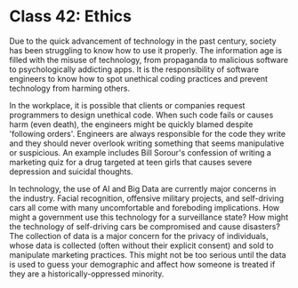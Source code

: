 # Class 42: Ethics

Due to the quick advancement of technology in the past century, society has been struggling to know how to use it properly. The information age is filled with the misuse of technology, from propaganda to malicious software to psychologically addicting apps. It is the responsibility of software engineers to know how to spot unethical coding practices and prevent technology from harming others.

In the workplace, it is possible that clients or companies request programmers to design unethical code. When such code fails or causes harm (even death), the engineers might be quickly blamed despite 'following orders'. Engineers are always responsible for the code they write and they should never overlook writing something that seems manipulative or suspicious. An example includes Bill Sorour's confession of writing a marketing quiz for a drug targeted at teen girls that causes severe depression and suicidal thoughts.

In technology, the use of AI and Big Data are currently major concerns in the industry. Facial recognition, offensive military projects, and self-driving cars all come with many uncomfortable and foreboding implications. How might a government use this technology for a surveillance state? How might the technology of self-driving cars be compromised and cause disasters? The collection of data is a major concern for the privacy of individuals, whose data is collected (often without their explicit consent) and sold to manipulate marketing practices. This might not be too serious until the data is used to guess your demographic and affect how someone is treated if they are a historically-oppressed minority.
